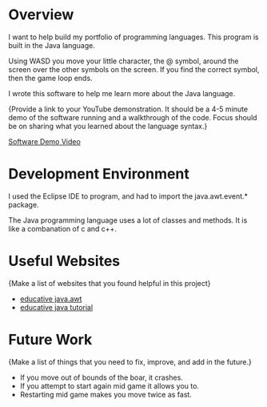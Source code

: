 # Overview

I want to help build my portfolio of programming languages. This program is built in the Java language.

Using WASD you move your little character, the @ symbol, around the screen over the other symbols on the screen. If you find the correct symbol, then the game loop ends.

I wrote this software to help me learn more about the Java language.

{Provide a link to your YouTube demonstration.  It should be a 4-5 minute demo of the software running and a walkthrough of the code.  Focus should be on sharing what you learned about the language syntax.}

[Software Demo Video](http://youtube.link.goes.here)

# Development Environment

I used the Eclipse IDE to program, and had to import the java.awt.event.* package.

The Java programming language uses a lot of classes and methods. It is like a combanation of c and c++.

# Useful Websites

{Make a list of websites that you found helpful in this project}
* [educative java.awt](https://www.educative.io/answers/how-to-listen-to-and-take-action-on-keyboard-strokes-in-java)
* [educative java tutorial](https://www.educative.io/courses/complete-guide-to-java-programming?utm_campaign=dynamic-programming&utm_source=google&utm_medium=ppc&utm_content=dynamic&utm_term=java&eid=5082902844932096&utm_term=&utm_campaign=%5BDynamic%5D+Programming+Skills&utm_source=adwords&utm_medium=ppc&hsa_acc=5451446008&hsa_cam=16452540641&hsa_grp=132633981983&hsa_ad=585209036152&hsa_src=g&hsa_tgt=aud-962458302600:dsa-1635401211326&hsa_kw=&hsa_mt=&hsa_net=adwords&hsa_ver=3&gclid=CjwKCAjwkaSaBhA4EiwALBgQaBAdhc9xf-PEjk7HUJnhOQSlnpI1PvxMd3ld9EPeK3ISjZ9ptDsWXxoCc74QAvD_BwE)

# Future Work

{Make a list of things that you need to fix, improve, and add in the future.}
* If you move out of bounds of the boar, it crashes.
* If you attempt to start again mid game it allows you to.
* Restarting mid game makes you move twice as fast.